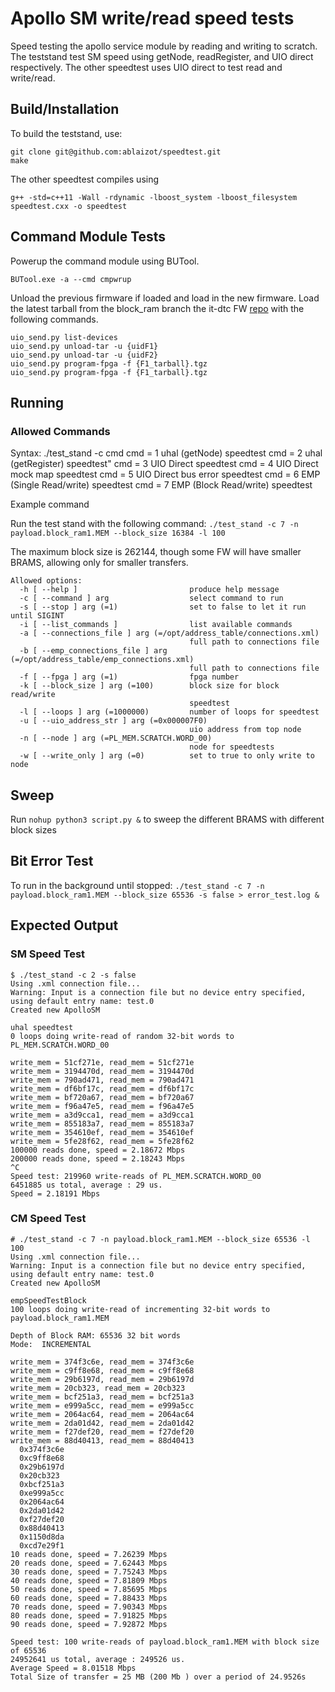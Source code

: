 # Apollo SM write/read speed tests
Speed testing the apollo service module by reading and writing to scratch.
The teststand test SM speed using getNode, readRegister, and UIO direct respectively.
The other speedtest uses UIO direct to test read and write/read.
## Build/Installation
To build the teststand, use:
```
git clone git@github.com:ablaizot/speedtest.git
make
```
The other speedtest compiles using 
```
g++ -std=c++11 -Wall -rdynamic -lboost_system -lboost_filesystem speedtest.cxx -o speedtest
```

## Command Module Tests

Powerup the command module using BUTool.
```
BUTool.exe -a --cmd cmpwrup
```
Unload the previous firmware if loaded and load in the new firmware. Load the latest tarball from the block_ram branch the it-dtc FW [repo](https://gitlab.cern.ch/cms-tracker-phase2-data-processing/BE_firmware/inner-tracker-dtc/inner-tracker-dtc/-/tree/block_ram?ref_type=heads) with the following commands. 

```
uio_send.py list-devices
uio_send.py unload-tar -u {uidF1}
uio_send.py unload-tar -u {uidF2}
uio_send.py program-fpga -f {F1_tarball}.tgz
uio_send.py program-fpga -f {F1_tarball}.tgz
```

## Running

### Allowed Commands

Syntax: ./test_stand -c cmd
   cmd = 1 uhal (getNode) speedtest
   cmd = 2 uhal (getRegister) speedtest"
   cmd = 3 UIO Direct speedtest
   cmd = 4 UIO Direct mock map speedtest
   cmd = 5 UIO Direct bus error speedtest
   cmd = 6 EMP (Single Read/write) speedtest
   cmd = 7 EMP (Block Read/write) speedtest

Example command

Run the test stand with the following command:
`./test_stand -c 7 -n payload.block_ram1.MEM --block_size 16384 -l 100`

The maximum block size is 262144, though some FW will have smaller BRAMS, allowing only for smaller transfers.

```
Allowed options:
  -h [ --help ]                         produce help message
  -c [ --command ] arg                  select command to run
  -s [ --stop ] arg (=1)                set to false to let it run until SIGINT
  -i [ --list_commands ]                list available commands
  -a [ --connections_file ] arg (=/opt/address_table/connections.xml)
                                        full path to connections file
  -b [ --emp_connections_file ] arg (=/opt/address_table/emp_connections.xml)
                                        full path to connections file
  -f [ --fpga ] arg (=1)                fpga number
  -k [ --block_size ] arg (=100)        block size for block read/write
                                        speedtest
  -l [ --loops ] arg (=1000000)         number of loops for speedtest
  -u [ --uio_address_str ] arg (=0x000007F0)
                                        uio address from top node
  -n [ --node ] arg (=PL_MEM.SCRATCH.WORD_00)
                                        node for speedtests
  -w [ --write_only ] arg (=0)          set to true to only write to node
```
## Sweep
Run `nohup python3 script.py &` to sweep the different BRAMS with different block sizes

## Bit Error Test

To run in the background until stopped:
`./test_stand -c 7 -n payload.block_ram1.MEM --block_size 65536 -s false > error_test.log &`

## Expected Output

### SM Speed Test
```
$ ./test_stand -c 2 -s false
Using .xml connection file...
Warning: Input is a connection file but no device entry specified, using default entry name: test.0
Created new ApolloSM

uhal speedtest
0 loops doing write-read of random 32-bit words to PL_MEM.SCRATCH.WORD_00

write_mem = 51cf271e, read_mem = 51cf271e
write_mem = 3194470d, read_mem = 3194470d
write_mem = 790ad471, read_mem = 790ad471
write_mem = df6bf17c, read_mem = df6bf17c
write_mem = bf720a67, read_mem = bf720a67
write_mem = f96a47e5, read_mem = f96a47e5
write_mem = a3d9cca1, read_mem = a3d9cca1
write_mem = 855183a7, read_mem = 855183a7
write_mem = 354610ef, read_mem = 354610ef
write_mem = 5fe28f62, read_mem = 5fe28f62
100000 reads done, speed = 2.18672 Mbps
200000 reads done, speed = 2.18243 Mbps
^C
Speed test: 219960 write-reads of PL_MEM.SCRATCH.WORD_00
6451885 us total, average : 29 us.
Speed = 2.18191 Mbps
```

### CM Speed Test

```
# ./test_stand -c 7 -n payload.block_ram1.MEM --block_size 65536 -l 100
Using .xml connection file...
Warning: Input is a connection file but no device entry specified, using default entry name: test.0
Created new ApolloSM

empSpeedTestBlock
100 loops doing write-read of incrementing 32-bit words to payload.block_ram1.MEM

Depth of Block RAM: 65536 32 bit words
Mode:  INCREMENTAL

write_mem = 374f3c6e, read_mem = 374f3c6e
write_mem = c9ff8e68, read_mem = c9ff8e68
write_mem = 29b6197d, read_mem = 29b6197d
write_mem = 20cb323, read_mem = 20cb323
write_mem = bcf251a3, read_mem = bcf251a3
write_mem = e999a5cc, read_mem = e999a5cc
write_mem = 2064ac64, read_mem = 2064ac64
write_mem = 2da01d42, read_mem = 2da01d42
write_mem = f27def20, read_mem = f27def20
write_mem = 88d40413, read_mem = 88d40413
  0x374f3c6e
  0xc9ff8e68
  0x29b6197d
  0x20cb323
  0xbcf251a3
  0xe999a5cc
  0x2064ac64
  0x2da01d42
  0xf27def20
  0x88d40413
  0x1150d8da
  0xcd7e29f1
10 reads done, speed = 7.26239 Mbps
20 reads done, speed = 7.62443 Mbps
30 reads done, speed = 7.75243 Mbps
40 reads done, speed = 7.81809 Mbps
50 reads done, speed = 7.85695 Mbps
60 reads done, speed = 7.88433 Mbps
70 reads done, speed = 7.90343 Mbps
80 reads done, speed = 7.91825 Mbps
90 reads done, speed = 7.92872 Mbps

Speed test: 100 write-reads of payload.block_ram1.MEM with block size of 65536
24952641 us total, average : 249526 us.
Average Speed = 8.01518 Mbps
Total Size of transfer = 25 MB (200 Mb ) over a period of 24.9526s
```